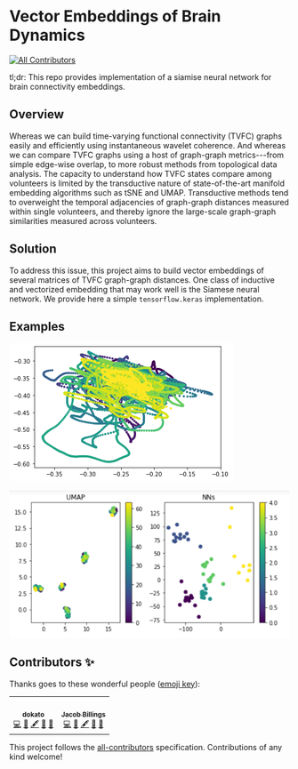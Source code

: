 #  Vector Embeddings of Brain Dynamics
<!-- ALL-CONTRIBUTORS-BADGE:START - Do not remove or modify this section -->
[![All Contributors](https://img.shields.io/badge/all_contributors-1-orange.svg?style=flat-square)](#contributors-)
<!-- ALL-CONTRIBUTORS-BADGE:END -->

tl;dr: This repo provides implementation of a siamise neural network for brain connectivity embeddings.

## Overview

Whereas we can build time-varying functional connectivity (TVFC) graphs easily and efficiently using instantaneous wavelet coherence. And whereas we can compare TVFC graphs using a host of graph-graph metrics---from simple edge-wise overlap, to more robust methods from topological data analysis. The capacity to understand how TVFC states compare among volunteers is limited by the transductive nature of state-of-the-art manifold embedding algorithms such as tSNE and UMAP. Transductive methods tend to overweight the temporal adjacencies of graph-graph distances measured within single volunteers, and thereby ignore the large-scale graph-graph similarities measured across volunteers.

## Solution

To address this issue, this project aims to build vector embeddings of several matrices of TVFC graph-graph distances. One class of inductive and vectorized embedding that may work well is the Siamese neural network. We provide here a simple `tensorflow.keras` implementation.

## Examples

![resting state MRI](images/example2.png)

![comparison with UMAP](images/embeddings1.png)

## Contributors ✨

Thanks goes to these wonderful people ([emoji key](https://allcontributors.org/docs/en/emoji-key)):

<!-- ALL-CONTRIBUTORS-LIST:START - Do not remove or modify this section -->
<!-- prettier-ignore-start -->
<!-- markdownlint-disable -->
<table>
  <tr>
    <td align="center"><a href="https://github.com/dokato"><img src="https://avatars1.githubusercontent.com/u/4547289?v=4" width="100px;" alt=""/><br /><sub><b>dokato</b></sub></a><br /><a href="https://github.com/dokato/brain-embeddings/commits?author=dokato" title="Code">💻</a> <a href="#design-dokato" title="Design">🎨</a> <a href="#content-dokato" title="Content">🖋</a> <a href="#ideas-dokato" title="Ideas, Planning, & Feedback">🤔</a> <a href="#tool-dokato" title="Tools">🔧</a></td>
    <td align="center"><a href="https://github.com/JacobCWBillings"><img src="https://avatars1.githubusercontent.com/u/37029609?v=4" width="100px;" alt=""/><br /><sub><b>Jacob Billings</b></sub></a><br /><a href="https://github.com/dokato/brain-embeddings/commits?author=JacobCWBillings" title="Code">💻</a> <a href="#design-JacobCWBillings" title="Design">🎨</a> <a href="#content-JacobCWBillings" title="Content">🖋</a> <a href="#ideas-JacobCWBillings" title="Ideas, Planning, & Feedback">🤔</a> <a href="#tool-JacobCWBillings" title="Tools">🔧</a></td>
  </tr>
</table>

<!-- markdownlint-enable -->
<!-- prettier-ignore-end -->
<!-- ALL-CONTRIBUTORS-LIST:END -->

This project follows the [all-contributors](https://github.com/all-contributors/all-contributors) specification. Contributions of any kind welcome!
